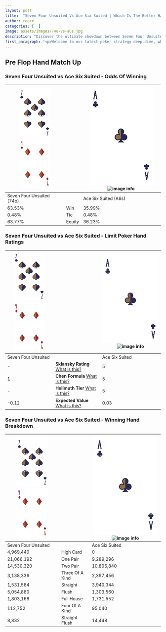 ```yaml
---
layout: post
title:  "Seven Four Unsuited Vs Ace Six Suited | Which Is The Better Hand In Poker? A Complete Guide"
author: reece
categories: [  ]
image: assets/images/74o-vs-a6s.jpg
description: "Discover the ultimate showdown between Seven Four Unsuited and Ace Six Suited in poker! Uncover the odds, strategies, and scenarios where one hand triumphs over the other. Get ready to up your poker game with this thrilling analysis."
first_paragraph: "<p>Welcome to our latest poker strategy deep dive, where we're pitting two distinct hands against each other in a high-stakes showdown: Seven Four Unsuited vs Ace Six Suited.</p><p>In the dynamic world of poker, every decision counts, and knowing which hand holds the upper hand is key to your success at the table.</p><p>In this article, we'll dissect these two hands, explore the scenarios where one dominates the other, and equip you with the knowledge to make strategic choices that can tip the odds in your favor.</p><p>Get ready to unravel the intriguing dynamics of these poker hands and elevate your game to new heights.</p>"
---
```




[comment]: # (sp0)

## Pre Flop Hand Match Up

<div class="table hand-ratings" markdown="1"> 



### Seven Four Unsuited vs Ace Six Suited - Odds Of Winning


    
| ![image info](assets/images/hand1/7.png) ![image info](assets/images/hand1/4o.png) |  | ![image info](assets/images/hand2/A.png) ![image info](assets/images/hand2/6s.png) |
| -------- | -------- | -------- |
| Seven Four Unsuited (74o) |  | Ace Six Suited (A6s) |
| 63.53% | Win | 35.99% |
| 0.48% | Tie | 0.48% |
| 63.77% | Equity | 36.23% |




[comment]: # (sp1)



### Seven Four Unsuited vs Ace Six Suited - Limit Poker Hand Ratings


    
| ![image info](assets/images/hand1/7.png) ![image info](assets/images/hand1/4o.png) |  | ![image info](assets/images/hand2/A.png) ![image info](assets/images/hand2/6s.png) |
| -------- | -------- | -------- |
| Seven Four Unsuited |  | Ace Six Suited |
| - | **Sklansky Rating** [What is this?](/sklansky-rating-explained) | 5 |
| 1 | **Chen Formula** [What is this?](/chen-formula-explained) | 5 |
| - | **Hellmuth Tier** [What is this?](/Hellmuth-tier-explained) | 5 |
| -0.12 | **Expected Value** [What is this?](/expected-value-explained) | 0.03 |




[comment]: # (sp2)



### Seven Four Unsuited vs Ace Six Suited - Winning Hand Breakdown


    
| ![image info](assets/images/hand1/7.png) ![image info](assets/images/hand1/4o.png) |  | ![image info](assets/images/hand2/A.png) ![image info](assets/images/hand2/6s.png) |
| -------- | -------- | -------- |
| Seven Four Unsuited |  | Ace Six Suited |
| 4,969,440 | High Card | 0 |
| 21,066,192 | One Pair | 9,289,296 |
| 14,530,320 | Two Pair | 10,806,840 |
| 3,138,336 | Three Of A Kind | 2,397,456 |
| 1,531,584 | Straight | 3,940,344 |
| 5,054,880 | Flush | 1,303,560 |
| 1,803,168 | Full House | 1,731,552 |
| 112,752 | Four Of A Kind | 95,040 |
| 8,832 | Straight Flush | 14,448 |




[comment]: # (sp3)



</div>

[comment]: # (sp4)



[comment]: # (sp5)

